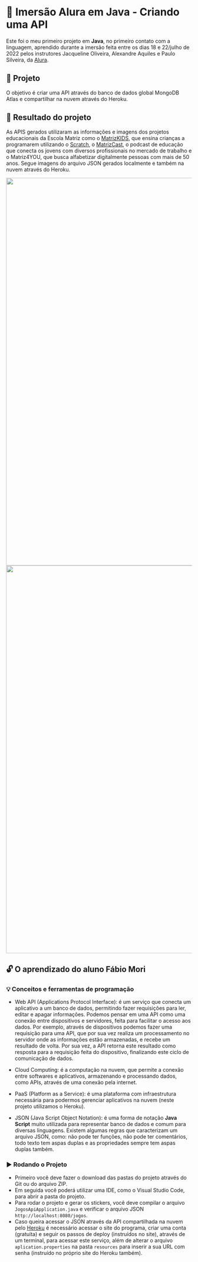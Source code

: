 # :school: Imersão Alura em Java - Criando uma API

Este foi o meu primeiro projeto em **Java**, no primeiro contato com a linguagem, aprendido durante a imersão feita entre os dias 18 e 22/julho de 2022 pelos instrutores Jacqueline Oliveira, Alexandre Aquiles e Paulo Silveira, da [Alura](https://www.alura.com.br/).

## :notebook_with_decorative_cover: Projeto

O objetivo é criar uma API através do banco de dados global MongoDB Atlas e compartilhar na nuvem através do Heroku.

## :open_file_folder: Resultado do projeto

As APIS gerados utilizaram as informações e imagens dos projetos educacionais da Escola Matriz como o [MatrizKIDS](https://www.instagram.com/matrizkids/), que ensina crianças a programarem utilizando o [Scratch](https://scratch.mit.edu/users/FabioMori/projects/), o [MatrizCast](https://www.youtube.com/c/MatrizCast), o podcast de educação que conecta os jovens com diversos profissionais no mercado de trabalho e o Matriz4YOU, que busca alfabetizar digitalmente pessoas com mais de 50 anos.
Segue imagens do arquivo JSON gerados localmente e também na nuvem através do Heroku.

<img src="https://user-images.githubusercontent.com/101336111/181371106-f05f102d-205c-4880-822a-c12c7d925c8a.png" width="850" height="1050"> 
<img src="https://user-images.githubusercontent.com/101336111/181371171-73a9be58-eb2f-4924-a28c-86836ca5e211.png" width="850" height="1050">

## :unlock: O aprendizado do aluno Fábio Mori
### :bulb: Conceitos e ferramentas de programação

- Web API (Applications Protocol Interface): é um serviço que conecta um aplicativo a um banco de dados, permitindo fazer requisições para ler, editar e apagar informações. Podemos pensar em uma API como uma conexão entre dispositivos e servidores, feita para facilitar o acesso aos dados. Por exemplo, através de dispositivos podemos fazer uma requisição para uma API, que por sua vez realiza um processamento no servidor onde as informações estão armazenadas, e recebe um resultado de volta. Por sua vez, a API retorna este resultado como resposta para a requisição feita do dispositivo, finalizando este ciclo de comunicação de dados. 

- Cloud Computing: é a computação na nuvem, que permite a conexão entre softwares e aplicativos, armazenando e processando dados, como APIs, através de uma conexão pela internet. 

- PaaS (Platform as a Service): é uma plataforma com infraestrutura necessária para podermos gerenciar aplicativos na nuvem (neste projeto utilizamos o Heroku).

- JSON (Java Script Object Notation): é uma forma de notação **Java Script** muito utilizada para representar banco de dados e comum para diversas linguagens. Existem algumas regras que caracterizam um arquivo JSON, como: não pode ter funções, não pode ter comentários, todo texto tem aspas duplas e as propriedades sempre tem aspas duplas também.

### :arrow_forward: Rodando o Projeto
- Primeiro você deve fazer o download das pastas do projeto através do Git ou do arquivo ZIP.
- Em seguida você poderá utilizar uma IDE, como o Visual Studio Code, para abrir a pasta do projeto.
- Para rodar o projeto e gerar os stickers, você deve compilar o arquivo ``JogosApiApplication.java`` e verificar o arquivo JSON ``http://localhost:8080/jogos``.
- Caso queira acessar o JSON através da API compartilhada na nuvem pelo [Heroku](https://dashboard.heroku.com/apps) é necessário acessar o site do programa, criar uma conta (gratuita) e seguir os passos de deploy (instruídos no site), através de um terminal, para acessar este serviço, além de alterar o arquivo ``aplication.properties`` na pasta ``resources`` para inserir a sua URL com senha (instruído no próprio site do Heroku também).
